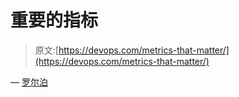 # 重要的指标

> 原文:[https://devops.com/metrics-that-matter/](https://devops.com/metrics-that-matter/)

— [罗尔泊](https://devops.com/author/breselman/)